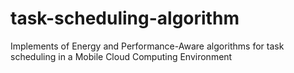 # task-scheduling-algorithm

Implements of Energy and Performance-Aware algorithms for task scheduling in a Mobile Cloud Computing Environment
